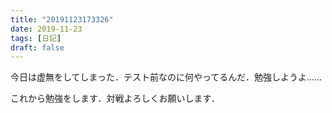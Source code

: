 ```yaml
---
title: "20191123173326"
date: 2019-11-23
tags: [日記]
draft: false
---
```

今日は虚無をしてしまった．テスト前なのに何やってるんだ．勉強しようよ……

これから勉強をします．対戦よろしくお願いします．